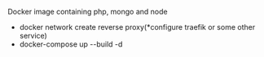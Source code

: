 Docker image containing php, mongo and node

- docker network create reverse proxy(*configure traefik or some other service)
- docker-compose up --build -d